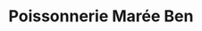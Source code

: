 ---
title: "Poissonnerie Marée Ben"
url: /carrieres-sous-poissy/poissonnerie-maree-ben/
shop: fruits de mer
---